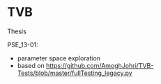 # TVB
Thesis

PSE_13-01:
- parameter space exploration
- based on https://github.com/AmoghJohri/TVB-Tests/blob/master/fullTesting_legacy.py 


